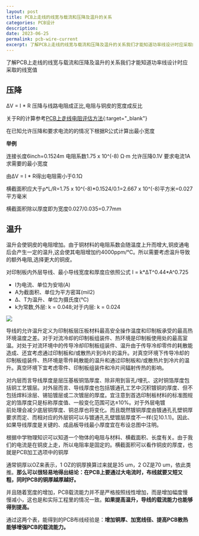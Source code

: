 ```yaml
---
layout: post
title: PCB上走线的线宽与载流和压降及温升的关系
categories: PCB设计
description: 
date: 2023-06-25
permalink: pcb-wire-current
excerpt: 了解PCB上走线的线宽与载流和压降及温升的关系我们才能知道功率线设计时应采取的线宽值
---
```


了解PCB上走线的线宽与载流和压降及温升的关系我们才能知道功率线设计时应采取的线宽值

## 压降

ΔV = I * R  压降与线路电阻成正比,电阻与铜皮的宽度成反比

关于R的计算参考[PCB上走线电阻评估方法](https://tiny-yhw.github.io//pcb-wire-resistance){:target="_blank"}

在已知允许压降和要求电流的的情况下根据R公式计算出最小宽度

**举例**

连接长度6inch=0.1524m 电阻系数1.75 x 10^(-8) Ω·m 允许压降0.1V 要求电流1A 求需要的最小宽度

由ΔV = I \* R得出电阻需小于0.1Ω

横截面积应大于ρ\*L/R=1.75 x 10^(-8)\*0.1524/0.1=2.667 x 10^(-8)平方米=0.027平方毫米

横截面积除以厚度即为宽度0.027/0.035=0.77mm

## 温升

温升会使铜皮的电阻增加。由于铜材料的电阻系数会随温度上升而增大,铜皮通电后会产生一定的温升,这会使其电阻增加约4000ppm/°C。所以需要考虑温升导致的额外电阻,选择更大的铜皮。

对印制板内外层导线、最小导线宽度和厚度应依照公式 I = k\*ΔT^0.44\*A^0.725

*   I为电流、单位为安培(A)
*   A为截面积、单位为平方密耳(mil2)
*   Δ、T为温升、单位为摄氏度(℃)
*   k为常数,外层: k = 0.048;对于内层: k = 0.024

![](https://a1024.synology.me/images/blog/2023/blog2022/Snipaste_2022-05-18_09-22-49.png)

导线的允许温升定义为印制板层压板材料最高安全操作温度和印制板承受的最高热环境温度之差。对于对流冷却的印制板组装件、热环境是印制板使用处的最高室温。对处于对流环境中的传导冷却印制板组装件、温升由于传导冷却零件的耗散能造成、还宜考虑通过印制板和/或散热片到冷片的温升。对真空环境下传导冷却的印制板组装件、热环境是零件耗散能的温升和通过印制板和/或散热片到冷片的温升。真空环境下宜考虑零件、印制板组装件和冷片间辐射传热的影响。

对内层而言导线厚度是层压基板铜箔厚度、除非用到盲孔/埋孔、这时铜箔厚度包括铜工艺镀层。对外层而言、导线厚度也包括镀通孔工艺中沉积镀铜的厚度、但不包括焊料涂层、锡铅镀层或二次镀层的厚度。宜注意到首选印制板材料的标准图规定的箔厚度只是标称厚度值、一般变化范围可达±10%。对于外层电镀  
前处理会减少底层铜厚度、铜总厚也将变化。而且既然镀铜厚度由镀通孔孔壁铜厚要求而定、而相对应的外层铜可以与镀通孔孔壁镀层厚度不一样(见10.1.1)。因此、如果导线厚度是关键的、成品板导线最小厚度宜在布设总图中注明。

根据中学物理知识可以知道一个物体的电阻与材料、横截面积、长度有关。由于我们的电流是在铜皮上走，所以电阻率是固定的。横截面积可以看作铜皮的厚度，也就是PCB加工选项中的铜厚

通常铜厚以OZ来表示，1 OZ的铜厚换算过来就是35 um，2 OZ是70 um，依此类推。**那么可以很轻易地得出结论：在PCB上要通过大电流时，布线就要又短又粗，同时PCB的铜厚越厚越好。**

并且随着宽度的增加，PCB载流能力并不是严格按照线性增加，而是增加幅度慢慢减小，这也是和实际工程里的情况一致。**如果提高温升，导线的载流能力也能够得到提高。**

通过这两个表，能得到的PCB布线经验是：**增加铜厚、加宽线径、提高PCB散热能够增强PCB的载流能力。**